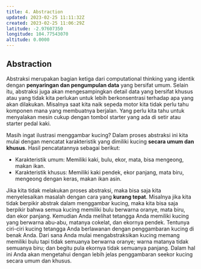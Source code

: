 ```yaml
---
title: 4. Abstraction
updated: 2023-02-25 11:11:32Z
created: 2023-02-25 11:06:29Z
latitude: -2.97607350
longitude: 104.77543070
altitude: 0.0000
---
```


## Abstraction

Abstraksi merupakan bagian ketiga dari computational thinking yang identik dengan **penyaringan dan pengumpulan data** yang bersifat umum. Selain itu, abstraksi juga akan mengesampingkan detail data yang bersifat khusus atau yang tidak kita perlukan untuk lebih berkonsentrasi terhadap apa yang akan dilakukan. Misalnya saat kita naik sepeda motor kita tidak perlu tahu komponen mana yang membuatnya berjalan. Yang perlu kita tahu untuk menyalakan mesin cukup dengan tombol starter yang ada di setir atau starter pedal kaki.

Masih ingat ilustrasi menggambar kucing? Dalam proses abstraksi ini kita mulai dengan mencatat karakteristik yang dimiliki kucing **secara umum dan khusus**. Hasil pencatatannya sebagai berikut:

  * Karakteristik umum: Memiliki kaki, bulu, ekor, mata, bisa mengeong, makan ikan.
  * Karakteristik khusus: Memiliki kaki pendek, ekor panjang, mata biru, mengeong dengan keras, makan ikan asin.

Jika kita tidak melakukan proses abstraksi, maka bisa saja kita menyelesaikan masalah dengan cara yang **kurang tepat**. Misalnya jika kita tidak berpikir abstrak dalam menggambar kucing, maka kita bisa saja berpikir bahwa semua kucing memiliki bulu berwarna oranye, mata biru, dan ekor panjang. Kemudian Anda melihat tetangga Anda memiliki kucing yang berwarna abu-abu, matanya cokelat, dan ekornya pendek. Tentunya ciri-ciri kucing tetangga Anda berlawanan dengan penggambaran kucing di benak Anda. Dari sana Anda mulai mengabstraksikan kucing memang memiliki bulu tapi tidak semuanya berwarna oranye; warna matanya tidak semuanya biru; dan begitu pula ekornya tidak semuanya panjang. Dalam hal ini Anda akan mengetahui dengan lebih jelas penggambaran seekor kucing secara umum dan khusus.